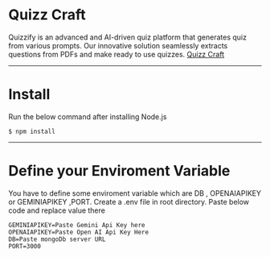 # Quizz Craft
Quizzify is an advanced and AI-driven quiz platform that generates quiz from various prompts. 
Our innovative solution seamlessly extracts questions from PDFs and make ready to use quizzes.
<a href="https://devfolio.co/projects/quizzify-b473">Quizz Craft</a>

---

# Install

Run the below command after installing Node.js

```
$ npm install
```

---

# Define your Enviroment Variable

You have to define some enviroment variable which are DB , OPENAIAPIKEY or GEMINIAPIKEY ,PORT.
Create a .env file in root directory.
Paste below code and replace value there
```
GEMINIAPIKEY=Paste Gemini Api Key here
OPENAIAPIKEY=Paste Open AI Api Key Here
DB=Paste mongoDb server URL
PORT=3000
```


